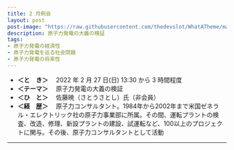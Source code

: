 ```yaml
---
title: 2 月例会
layout: post
post-image: "https://raw.githubusercontent.com/thedevslot/WhatATheme/master/assets/images/What%20is%20Jekyll%20and%20How%20to%20use%20it.png?token=AHMQUELVG36IDSA4SZEZ5P26Z64IW"
description: 原子力発電の大義の検証
tags:
- 原子力発電の経済性
- 原子力発電を巡る社会問題
- 原子力発電の将来性
---
```

* **＜と　き＞** 　2022 年 2 月 27 日(日) 13:30 から 3 時間程度
* **＜テーマ＞** 　原子力発電の大義の検証
* **＜ひ　と＞** 　佐藤暁（さとうさとし）氏（非会員）
* **＜経　歴＞** 　原子力コンサルタント。1984年から2002年まで米国ゼネラル・エレクトリック社の原子力事業部に所属。その間、運転プラントの検査、改造、修理、新設プラントの建設、試運転など、100以上のプロジェクトに関与。その後、原子力コンサルタントとして活動

---
